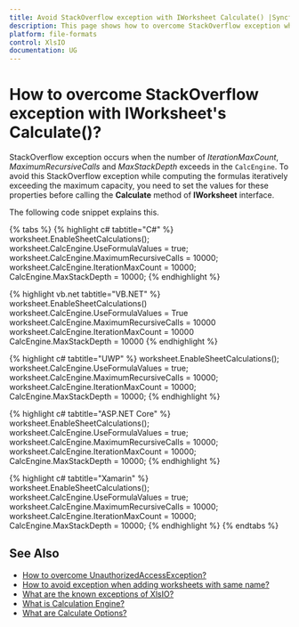 ```yaml
---
title: Avoid StackOverflow exception with IWorksheet Calculate() |Syncfusion
description: This page shows how to overcome StackOverflow exception while calling Calculate method of IWorksheet using XlsIO.
platform: file-formats
control: XlsIO
documentation: UG
---
```


# How to overcome StackOverflow exception with IWorksheet's Calculate()?

StackOverflow exception occurs when the number of <i>IterationMaxCount</i>, <i>MaximumRecursiveCalls</i> and <i>MaxStackDepth</i> exceeds in the `CalcEngine`. To avoid this StackOverflow exception while computing the formulas iteratively exceeding the maximum capacity, you need to set the values for these properties before calling the <b>Calculate</b> method of <b>IWorksheet</b> interface.

The following code snippet explains this.

{% tabs %}
{% highlight c# tabtitle="C#" %}
worksheet.EnableSheetCalculations(); 
worksheet.CalcEngine.UseFormulaValues = true; 
worksheet.CalcEngine.MaximumRecursiveCalls = 10000; 
worksheet.CalcEngine.IterationMaxCount = 10000; 
CalcEngine.MaxStackDepth = 10000; 
{% endhighlight %}

{% highlight vb.net tabtitle="VB.NET" %}
worksheet.EnableSheetCalculations()
worksheet.CalcEngine.UseFormulaValues = True
worksheet.CalcEngine.MaximumRecursiveCalls = 10000
worksheet.CalcEngine.IterationMaxCount = 10000
CalcEngine.MaxStackDepth = 10000
{% endhighlight %}

{% highlight c# tabtitle="UWP" %}
worksheet.EnableSheetCalculations(); 
worksheet.CalcEngine.UseFormulaValues = true; 
worksheet.CalcEngine.MaximumRecursiveCalls = 10000; 
worksheet.CalcEngine.IterationMaxCount = 10000; 
CalcEngine.MaxStackDepth = 10000; 
{% endhighlight %}

{% highlight c# tabtitle="ASP.NET Core" %}
worksheet.EnableSheetCalculations(); 
worksheet.CalcEngine.UseFormulaValues = true; 
worksheet.CalcEngine.MaximumRecursiveCalls = 10000; 
worksheet.CalcEngine.IterationMaxCount = 10000; 
CalcEngine.MaxStackDepth = 10000; 
{% endhighlight %}

{% highlight c# tabtitle="Xamarin" %}
worksheet.EnableSheetCalculations(); 
worksheet.CalcEngine.UseFormulaValues = true; 
worksheet.CalcEngine.MaximumRecursiveCalls = 10000; 
worksheet.CalcEngine.IterationMaxCount = 10000; 
CalcEngine.MaxStackDepth = 10000; 
{% endhighlight %}
{% endtabs %}

## See Also

* [How to overcome UnauthorizedAccessException?](https://help.syncfusion.com/file-formats/xlsio/faqs/how-to-overcome-unauthorizedaccessexception)
* [How to avoid exception when adding worksheets with same name?](https://help.syncfusion.com/file-formats/xlsio/faqs/how-to-avoid-exception-when-adding-worksheets-with-same-name)
* [What are the known exceptions of XlsIO?](https://help.syncfusion.com/file-formats/xlsio/known-exceptions)
* [What is Calculation Engine?](https://help.syncfusion.com/file-formats/xlsio/working-with-formulas#calculation-engine)
* [What are Calculate Options?](https://help.syncfusion.com/file-formats/xlsio/working-with-formulas#calculate-options)

